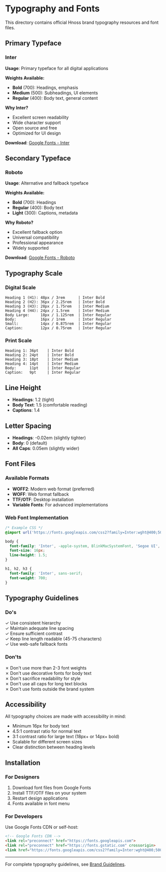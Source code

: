 # Typography and Fonts

This directory contains official Hnoss brand typography resources and font files.

## Primary Typeface

### Inter

**Usage**: Primary typeface for all digital applications

**Weights Available:**
- **Bold** (700): Headings, emphasis
- **Medium** (500): Subheadings, UI elements  
- **Regular** (400): Body text, general content

**Why Inter?**
- Excellent screen readability
- Wide character support
- Open source and free
- Optimized for UI design

**Download**: [Google Fonts - Inter](https://fonts.google.com/specimen/Inter)

## Secondary Typeface

### Roboto

**Usage**: Alternative and fallback typeface

**Weights Available:**
- **Bold** (700): Headings
- **Regular** (400): Body text
- **Light** (300): Captions, metadata

**Why Roboto?**
- Excellent fallback option
- Universal compatibility
- Professional appearance
- Widely supported

**Download**: [Google Fonts - Roboto](https://fonts.google.com/specimen/Roboto)

## Typography Scale

### Digital Scale

```
Heading 1 (H1): 48px / 3rem      | Inter Bold
Heading 2 (H2): 36px / 2.25rem   | Inter Bold
Heading 3 (H3): 28px / 1.75rem   | Inter Medium
Heading 4 (H4): 24px / 1.5rem    | Inter Medium
Body Large:     18px / 1.125rem  | Inter Regular
Body:           16px / 1rem      | Inter Regular
Small:          14px / 0.875rem  | Inter Regular
Caption:        12px / 0.75rem   | Inter Regular
```

### Print Scale

```
Heading 1: 36pt    | Inter Bold
Heading 2: 24pt    | Inter Bold
Heading 3: 18pt    | Inter Medium
Heading 4: 14pt    | Inter Medium
Body:      11pt    | Inter Regular
Caption:   9pt     | Inter Regular
```

## Line Height

- **Headings**: 1.2 (tight)
- **Body Text**: 1.5 (comfortable reading)
- **Captions**: 1.4

## Letter Spacing

- **Headings**: -0.02em (slightly tighter)
- **Body**: 0 (default)
- **All Caps**: 0.05em (slightly wider)

## Font Files

### Available Formats

- **WOFF2**: Modern web format (preferred)
- **WOFF**: Web format fallback
- **TTF/OTF**: Desktop installation
- **Variable Fonts**: For advanced implementations

### Web Font Implementation

```css
/* Example CSS */
@import url('https://fonts.googleapis.com/css2?family=Inter:wght@400;500;700&display=swap');

body {
  font-family: 'Inter', -apple-system, BlinkMacSystemFont, 'Segoe UI', 'Roboto', sans-serif;
  font-size: 16px;
  line-height: 1.5;
}

h1, h2, h3 {
  font-family: 'Inter', sans-serif;
  font-weight: 700;
}
```

## Typography Guidelines

### Do's
✓ Use consistent hierarchy  
✓ Maintain adequate line spacing  
✓ Ensure sufficient contrast  
✓ Keep line length readable (45-75 characters)  
✓ Use web-safe fallback fonts  

### Don'ts
✗ Don't use more than 2-3 font weights  
✗ Don't use decorative fonts for body text  
✗ Don't sacrifice readability for style  
✗ Don't use all caps for long text blocks  
✗ Don't use fonts outside the brand system  

## Accessibility

All typography choices are made with accessibility in mind:
- Minimum 16px for body text
- 4.5:1 contrast ratio for normal text
- 3:1 contrast ratio for large text (18px+ or 14px+ bold)
- Scalable for different screen sizes
- Clear distinction between heading levels

## Installation

### For Designers

1. Download font files from Google Fonts
2. Install TTF/OTF files on your system
3. Restart design applications
4. Fonts available in font menu

### For Developers

Use Google Fonts CDN or self-host:

```html
<!-- Google Fonts CDN -->
<link rel="preconnect" href="https://fonts.googleapis.com">
<link rel="preconnect" href="https://fonts.gstatic.com" crossorigin>
<link href="https://fonts.googleapis.com/css2?family=Inter:wght@400;500;700&display=swap" rel="stylesheet">
```

---

For complete typography guidelines, see [Brand Guidelines](../guidelines/BRAND_GUIDELINES.md#typography).
